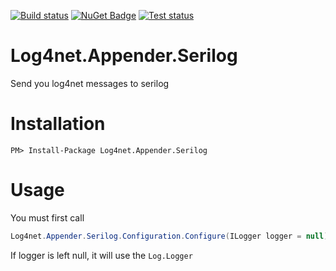[![Build status](https://ci.appveyor.com/api/projects/status/d3rppaail9pcj1go/branch/master?svg=true)](https://ci.appveyor.com/project/joelweiss/log4net-appender-serilog/branch/master)
[![NuGet Badge](https://buildstats.info/nuget/Log4net.Appender.Serilog?includePreReleases=true)](https://www.nuget.org/packages/Log4net.Appender.Serilog/)
[![Test status](https://img.shields.io/appveyor/tests/JoelWeiss/Log4net-Appender-Serilog.svg)](https://ci.appveyor.com/project/JoelWeiss/Log4net-Appender-Serilog/branch/master)

# Log4net.Appender.Serilog

Send you log4net messages to serilog

# Installation
```
PM> Install-Package Log4net.Appender.Serilog
```

# Usage

You must first call 
```csharp
Log4net.Appender.Serilog.Configuration.Configure(ILogger logger = null);
```
If logger is left null, it will use the `Log.Logger`